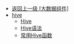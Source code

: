 - [返回上一级 [大数据组件]](docs/大数据组件/)
- [hive](docs/大数据组件/hive/)
  - [Hive](docs/大数据组件/hive/Hive.md)
  - [Hive语法](docs/大数据组件/hive/Hive语法.md)
  - [常用Hive函数](docs/大数据组件/hive/常用Hive函数.md)
